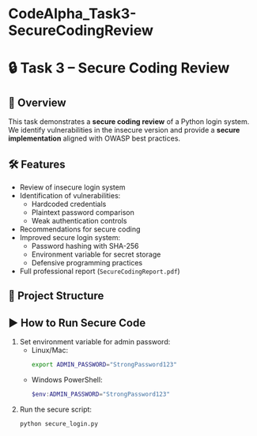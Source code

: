 # CodeAlpha_Task3-SecureCodingReview

# 🔒 Task 3 – Secure Coding Review

## 📌 Overview
This task demonstrates a **secure coding review** of a Python login system.  
We identify vulnerabilities in the insecure version and provide a **secure implementation** aligned with OWASP best practices.

## 🛠️ Features
- Review of insecure login system
- Identification of vulnerabilities:
  - Hardcoded credentials
  - Plaintext password comparison
  - Weak authentication controls
- Recommendations for secure coding
- Improved secure login system:
  - Password hashing with SHA-256
  - Environment variable for secret storage
  - Defensive programming practices
- Full professional report (`SecureCodingReport.pdf`)

## 📂 Project Structure


## ▶️ How to Run Secure Code
1. Set environment variable for admin password:
   - Linux/Mac:
     ```bash
     export ADMIN_PASSWORD="StrongPassword123"
     ```
   - Windows PowerShell:
     ```powershell
     $env:ADMIN_PASSWORD="StrongPassword123"
     ```
2. Run the secure script:
   ```bash
   python secure_login.py
